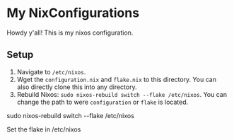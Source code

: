 # My NixConfigurations

Howdy y'all! This is my nixos configuration.

## Setup
1. Navigate to `/etc/nixos`.
2. Wget the `configuration.nix` and `flake.nix` to this directory.  You can also directly clone this into any directory.
3. Rebuild Nixos: `sudo nixos-rebuild switch --flake /etc/nixos`. You can change the path to were `configuration` or `flake` is located.

sudo nixos-rebuild switch --flake /etc/nixos


Set the flake in /etc/nixos
